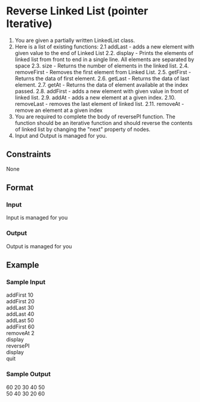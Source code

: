 # Reverse Linked List (pointer Iterative)

1. You are given a partially written LinkedList class.
2. Here is a list of existing functions:
    2.1 addLast - adds a new element with given value to the end of Linked List
    2.2. display - Prints the elements of linked list from front to end in a single line. 
    All elements are separated by space
    2.3. size - Returns the number of elements in the linked list.
    2.4. removeFirst - Removes the first element from Linked List. 
    2.5. getFirst - Returns the data of first element. 
    2.6. getLast - Returns the data of last element. 
    2.7. getAt - Returns the data of element available at the index passed. 
    2.8. addFirst - adds a new element with given value in front of linked list.
    2.9. addAt - adds a new element at a given index.
    2.10. removeLast - removes the last element of linked list.
    2.11. removeAt - remove an element at a given index
3. You are required to complete the body of reversePI function. The function should be an iterative function and should reverse the contents of linked list by changing the "next" property of nodes.
4. Input and Output is managed for you.

## Constraints
None

## Format
### Input
Input is managed for you

### Output
Output is managed for you

## Example
### Sample Input

addFirst 10  
addFirst 20  
addLast 30  
addLast 40  
addLast 50  
addFirst 60  
removeAt 2  
display  
reversePI  
display  
quit  

### Sample Output
60 20 30 40 50   
50 40 30 20 60 

